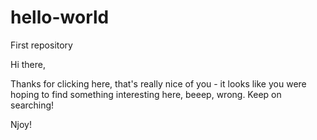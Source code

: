 # hello-world
First repository

Hi there,

Thanks for clicking here, that's really nice of you - it looks like you were hoping to find
something interesting here, beeep, wrong. Keep on searching!

Njoy!
